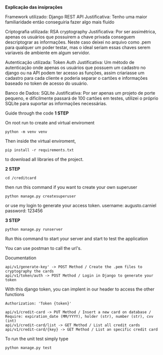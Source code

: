 **Explicação das insiprações**

Framework utilizado: Django REST API
Justificativa: Tenho uma maior familiaridade então conseguiria fazer algo mais fluído

Criptografia utilizada: RSA cryptography
Justificativa: Por ser assimétrica, apenas os usuários que possuirem a chave privada conseguem descriptograr as informações. Neste caso deixei no arquivo como .pem para qualquer um poder testar, mas o ideal seriam essas chaves serem variaveis de ambiente em algum servidor.

Autenticação utilizada: Token Auth
Justificativa: Um método de autenticação onde apenas os usuários que possuem um cadastro no django ou na API podem ter acesso as funções, assim criariasse um cadastro para cada cliente e poderia separar o cartões e informações baseado no token de acesso do usuário.

Banco de Dados: SQLite
Justificativa: Por ser apenas um projeto de porte pequeno, e dificilmente passará de 100 cartões em testes, utilizei o próprio SQLite para suportar as informações necessárias.




Guide through the code
**1 STEP**

On root run to create and virtual enviroment
```
python -m venv venv
```
Then inside the virtual enviroment, 
```
pip install -r requirements.txt 
```
to download all libraries of the project.


**2 STEP**
```
cd /creditcard
```
then run this command if you want to create your own superuser
```
python manage.py createsuperuser
```
or use my login to generate your access token.
username: augusto.carniel
password: 123456


**3 STEP**
```
python manage.py runserver
```
Run this command to start your server and start to test the application

You can use postman to call the url's.

Documentation
```
api/v1/generate-key' -> POST Method / Create the .pem files to cryptography the cards
api/v1/token/auth -> POST Method / Login in Django to generate your token
```
With this django token, you can implent in our header to access the other functions
```
Authorization: 'Token {token}'
```

```
api/v1/credit-card -> PUT Method / Insert a new card on database / Require: expiration_date (MM/YYYY), holder (str), number (str), cvv (int)
api/v1/credit-card/list -> GET Method / List all credit cards
api/v1/credit-card/{key} -> GET Method / List an specific credit card
```


To run the unit test simply type
```
python manage.py test
```


